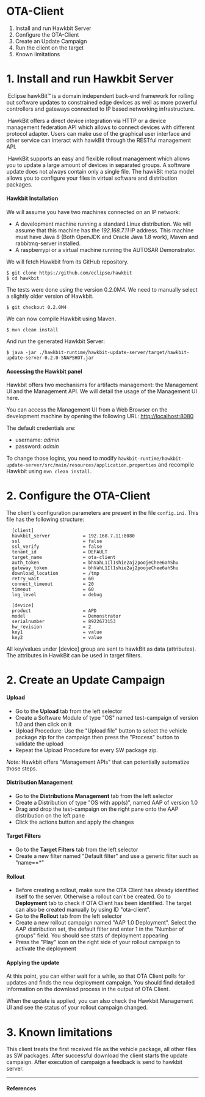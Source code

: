 # OTA-Client
1. Install and run Hawkbit Server
2. Configure the OTA-Client
3. Create an Update Campaign
4. Run the client on the target
5. Known limitations


# 1. Install and run Hawkbit Server

​	Eclipse hawkBit™ is a domain independent back-end framework for rolling out software updates to constrained edge devices as well as more powerful controllers and gateways connected to IP based networking infrastructure.

​	HawkBit offers a direct device integration via HTTP or a device management federation API which allows to connect devices with different protocol adapter. Users can make use of the graphical user interface and other service can interact with hawkBit through the RESTful management API.

​	HawkBit supports an easy and flexible rollout management which allows you to update a large amount of devices in separated groups. A software update does not always contain only a single file. The hawkBit meta model allows you to configure your files in virtual software and distribution packages.

#### Hawkbit Installation

We will assume you have two machines connected on an IP network:

- A development machine running a standard Linux distribution. We will assume that this machine has the *192.168.7.11* IP address. This machine must have Java 8 (Both OpenJDK and Oracle Java 1.8 work), Maven and rabbitmq-server installed.
- A raspberrypi or a virtual machine running the AUTOSAR Demonstrator.

We will fetch Hawkbit from its GitHub repository.

```
$ git clone https://github.com/eclipse/hawkbit
$ cd hawkbit
```

The tests were done using the version 0.2.0M4. We need to manually select a slightly older version of Hawkbit.

```
$ git checkout 0.2.0M4
```

We can now compile Hawkbit using Maven.

```
$ mvn clean install
```

And run the generated Hawkbit Server:

```
$ java -jar ./hawkbit-runtime/hawkbit-update-server/target/hawkbit-update-server-0.2.0-SNAPSHOT.jar
```

#### Accessing the Hawkbit panel

​Hawkbit offers two mechanisms for artifacts management: the Management UI and the Management API. We will detail the usage of the Management UI here.

You can access the Management UI from a Web Browser on the development machine by opening the following URL: [http://localhost:8080](http://localhost:8080/)

The default credentials are:

- username: *admin*
- password: *admin*

To change those logins, you need to modify `hawkbit-runtime/hawkbit-update-server/src/main/resources/application.properties` and recompile Hawkbit using `mvn clean install`.



# 2. Configure the OTA-Client

The client's configuration parameters are present in the file `config.ini`. This file has the following structure:

```
  [client]
  hawkbit_server            = 192.168.7.11:8080
  ssl                       = false
  ssl_verify                = false
  tenant_id                 = DEFAULT
  target_name               = ota-client
  auth_token                = bhVahL1Il1shie2aj2poojeChee6ahShu
  gateway_token             = bhVahL1Il1shie2aj2poojeChee6ahShu
  download_location         = /tmp
  retry_wait                = 60
  connect_timeout           = 20
  timeout                   = 60
  log_level                 = debug

  [device]
  product                   = APD
  model                     = Demonstrator
  serialnumber              = 8922673153
  hw_revision               = 2
  key1                      = value
  key2                      = value
```

All key/values under [device] group are sent to hawkBit as data (attributes). The attributes in HawkBit can be used in target filters.



# 2. Create an Update Campaign

#### Upload

- Go to the **Upload** tab from the left selector
- Create a Software Module of type "OS" named test-campaign of version 1.0 and then click on it
- Upload Procedure: Use the "Upload file" button to select the vehicle package zip for the campaign then press the "Process" button to validate the upload
- Repeat the Upload Procedure for every SW package zip.

*Note:* Hawkbit offers "Management APIs" that can potentially automatize those steps.

#### Distribution Management

- Go to the **Distributions Management** tab from the left selector
- Create a Distribution of type "OS with app(s)", named AAP of version 1.0
- Drag and drop the test-campaign on the right pane onto the AAP distribution on the left pane
- Click the actions button and apply the changes

#### Target Filters

- Go to the **Target Filters** tab from the left selector
- Create a new filter named "Default filter" and use a generic filter such as “name==*"

#### Rollout

- Before creating a rollout, make sure the OTA Client has already identified itself to the server. Otherwise a rollout can't be created. Go to **Deployment** tab
  to check if OTA Client has been identified. The target can also be created manually by using ID "ota-client".
- Go to the **Rollout** tab from the left selector
- Create a new rollout campaign named "AAP 1.0 Deployment". Select the AAP distribution set, the default filter and enter 1 in the "Number of groups" field. You should see stats of deployment appearing
- Press the "Play" icon on the right side of your rollout campaign to activate the deployment

#### Applying the update

At this point, you can either wait for a while, so that OTA Client polls for updates and finds the new deployment campaign. You should find detailed information on the download process in the output of OTA Client.

When the update is applied, you can also check the Hawkbit Management UI and see the status of your rollout campaign changed.

# 3. Known limitations

This client treats the first received file as the vehicle package, all other files as SW packages. After successful download the client starts the update campaign.
After execution of campaign a feedback is send to hawkbit server.

------

#### References

[1]: https://www.eclipse.org/hawkbit/
[2]: https://pelux.io/software-factory/PELUX-3.0/chapters/architecture/subsystems/SOTA/getting-started-SOTA.html

